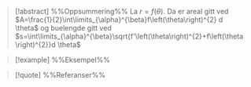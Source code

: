 
> [!abstract] %%Oppsummering%%
> La $r=f \left(\theta\right)$. Da er areal gitt ved $A=\frac{1}{2}\int\limits_{\alpha}^{\beta}f\left(\theta\right)^{2} d \theta$ og buelengde gitt ved $s=\int\limits_{\alpha}^{\beta}\sqrt{f'\left(\theta\right)^{2}+f\left(\theta\right)^{2}}d \theta$

> [!example] %%Eksempel%%
> 

> [!quote] %%Referanser%%
>

